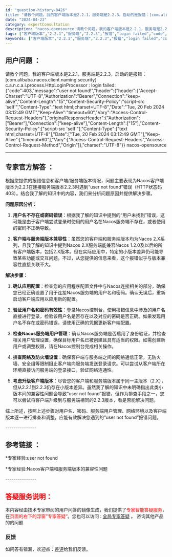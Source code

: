 ```yaml
---
id: "question-history-8426"
title: "请教个问题，我的客户端版本是2.2.1，服务端是2.2.3，启动的是报错：[com.alibaba.nacos.client.naming.security] c.a.n.c.a.i.process.HttpLoginProcessor   : login failed: {code:403,message:user not found!,header:{header:{Accept-Charset:UTF-8,Authorization:Bearer,Connection:keep-alive,Content-Length:15,Content-Security-Policy:script-src 'self',Content-Type:text html;charset=UTF-8,Date:Tue, 20 Feb 2024 03:12:49 GMT,Keep-Alive:timeout=60,Vary:Access-Control-Request-Headers},originalResponseHeader:{Authorization:[Bearer],Connection:[keep-alive],Content-Length:[15],Content-Security-Policy:[script-src 'self'],Content-Type:[text html;charset=UTF-8],Date:[Tue, 20 Feb 2024 03:12:49 GMT],Keep-Alive:[timeout=60],Vary:[Access-Control-Request-Headers,Access-Control-Request-Method,Origin]},charset:UTF-8}} nacos-opensource"
date: "2024-04-23"
category: expertConsultation
description: "nacos-opensource 请教个问题，我的客户端版本是2.2.1，服务端是2.2.3，启动的是报错：[com.alibaba.nacos.client.naming.security] c.a.n.c.a.i.process.HttpLoginProcessor   : login failed: {code:403,message:user not found!,header:{header:{Accept-Charset:UTF-8,Authorization:Bearer,Connection:keep-alive,Content-Length:15,Content-Security-Policy:script-src 'self',Content-Type:text html;charset=UTF-8,Date:Tue, 20 Feb 2024 03:12:49 GMT,Keep-Alive:timeout=60,Vary:Access-Control-Request-Headers},originalResponseHeader:{Authorization:[Bearer],Connection:[keep-alive],Content-Length:[15],Content-Security-Policy:[script-src 'self'],Content-Type:[text html;charset=UTF-8],Date:[Tue, 20 Feb 2024 03:12:49 GMT],Keep-Alive:[timeout=60],Vary:[Access-Control-Request-Headers,Access-Control-Request-Method,Origin]},charset:UTF-8}}"
tags: ["客户端版本","2.2.1","服务端","2.2.3","报错","login failed","code","403","message","user not found!","header","Authorization","Bearer","Content-Length","Content-Security-Policy","Content-Type","Date","Keep-Alive","Vary"]
keywords: ["客户端版本","2.2.1","服务端","2.2.3","报错","login failed","code","403","message","user not found!","header","Authorization","Bearer","Content-Length","Content-Security-Policy","Content-Type","Date","Keep-Alive","Vary"]
---
```


## 用户问题 ： 
 请教个问题，我的客户端版本是2.2.1，服务端是2.2.3，启动的是报错：[com.alibaba.nacos.client.naming.security] c.a.n.c.a.i.process.HttpLoginProcessor   : login failed: {"code":403,"message":"user not found!","header":{"header":{"Accept-Charset":"UTF-8","Authorization":"Bearer","Connection":"keep-alive","Content-Length":"15","Content-Security-Policy":"script-src 'self'","Content-Type":"text html;charset=UTF-8","Date":"Tue, 20 Feb 2024 03:12:49 GMT","Keep-Alive":"timeout=60","Vary":"Access-Control-Request-Headers"},"originalResponseHeader":{"Authorization":["Bearer"],"Connection":["keep-alive"],"Content-Length":["15"],"Content-Security-Policy":["script-src 'self'"],"Content-Type":["text html;charset=UTF-8"],"Date":["Tue, 20 Feb 2024 03:12:49 GMT"],"Keep-Alive":["timeout=60"],"Vary":["Access-Control-Request-Headers","Access-Control-Request-Method","Origin"]},"charset":"UTF-8"}} nacos-opensource 

---------------
## 专家官方解答 ：

根据您提供的报错信息和客户端/服务端版本情况，问题主要表现为Nacos客户端版本为2.2.1在连接服务端版本2.2.3时遇到“user not found”错误（HTTP状态码403）。结合我了解的知识中的内容，我们来分析问题原因并提供解决步骤。

**问题原因分析：**

1. **用户名不存在或密码错误**：根据我了解的知识中提到的“用户未找到”错误，这可能是由于客户端尝试登录时使用的用户名在Nacos服务端不存在，或者使用的密码不正确导致。

2. **客户端与服务端版本兼容性**：虽然您的客户端和服务端版本均为Nacos 2.X系列，且我了解的知识中提到Nacos 2.X服务端能兼容Nacos 1.2.0及以后的所有客户端版本，包括2.X版本。但在实际应用中，特定的小版本差异仍可能导致某些功能或交互问题。不过，从您提供的信息来看，这个报错似乎与版本兼容性直接关联不大。

**解决步骤：**

1. **确认应用配置**：检查您的应用程序配置文件中与Nacos连接相关的部分，确保您已经正确设置了用于连接Nacos服务端的用户名和密码。确认无误后，重新启动客户端应用以应用新的配置。

2. **验证用户名和密码有效性**：登录Nacos控制台，使用报错信息中涉及的用户名直接进行登录，检验该用户名是否存在以及对应的密码是否正确。如果发现用户名不存在或密码错误，请使用正确的凭据更新客户端配置。

3. **检查Nacos服务端用户管理**：确认Nacos服务端是否启用了身份验证，并检查相关用户管理设置，确保目标用户名已被创建且具有适当的权限。如需创建新用户或调整权限，请在Nacos控制台完成相关操作。

4. **排查网络及防火墙设置**：确保客户端与服务端之间的网络通信正常，无防火墙、安全组等限制阻止客户端向服务端发送登录请求。可以尝试从客户端所在环境直接访问服务端的登录接口，验证网络连通性。

5. **考虑升级客户端版本**：尽管您的客户端和服务端版本属于同一主版本（2.X），但从2.2.1到2.2.3仍存在小版本差异。虽然我了解的知识中未明确指出此类小版本间的兼容性问题会导致“user not found”报错，但作为排查手段之一，您可以尝试将客户端升级到与服务端相同的2.2.3版本，看是否能解决问题。

综上所述，按照上述步骤对用户名、密码、服务端用户管理、网络环境以及客户端版本逐一进行排查和调整，应能有效解决您遇到的“user not found”报错问题。


<font color="#949494">---------------</font> 


## 参考链接 ：

*专家经验:user not found 
 
 *专家经验:Nacos客户端和服务端版本的兼容性问题 


 <font color="#949494">---------------</font> 
 


## <font color="#FF0000">答疑服务说明：</font> 

本内容经由技术专家审阅的用户问答的镜像生成，我们提供了<font color="#FF0000">专家智能答疑服务</font>，在<font color="#FF0000">页面的右下的浮窗”专家答疑“</font>。您也可以访问 : [全局专家答疑](https://opensource.alibaba.com/chatBot) 。 咨询其他产品的的问题

### 反馈
如问答有错漏，欢迎点：[差评](https://ai.nacos.io/user/feedbackByEnhancerGradePOJOID?enhancerGradePOJOId=11610)给我们反馈。
